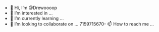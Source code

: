 - 👋 Hi, I’m @Drewoooop
- 👀 I’m interested in ...
- 🌱 I’m currently learning ...
- 💞️ I’m looking to collaborate on ...
7159715670- 📫 How to reach me ...

<!---
Drewoooop/Drewoooop is a ✨ special ✨ repository because its `README.md` (this file) appears on your GitHub profile.
You can click the Preview link to take a look at your changes.
--->
